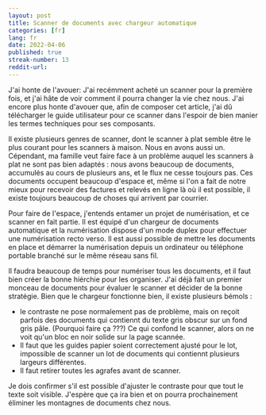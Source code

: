 ```yaml
---
layout: post
title: Scanner de documents avec chargeur automatique 
categories: [fr]
lang: fr
date: 2022-04-06
published: true
streak-number: 13
reddit-url:
---
```

J'ai honte de l'avouer: J'ai recémment acheté un scanner pour la première fois, et j'ai hâte de voir comment il pourra changer la vie chez nous. J'ai encore plus honte d'avouer que, afin de composer cet article, j'ai dû télécharger le guide utilisateur pour ce scanner dans l'espoir de bien manier les termes techniques pour ses composants.

Il existe plusieurs genres de scanner, dont le scanner à plat semble être le plus courant pour les scanners à maison. Nous en avons aussi un. Cépendant, ma famille veut faire face à un problème auquel les scanners à plat ne sont pas bien adaptés : nous avons beaucoup de documents, accumulés au cours de plusieurs ans, et le flux ne cesse toujours pas. Ces documents occupent beaucoup d'espace et, même si l'on a fait de notre mieux pour recevoir des factures et relevés en ligne là où il est possible, il existe toujours beaucoup de choses qui arrivent par courrier.

Pour faire de l'espace, j'entends entamer un projet de numérisation, et ce scanner en fait partie. Il est équipé d'un chargeur de documents automatique et la numérisation dispose d'un mode duplex pour effectuer une numérisation recto verso. Il est aussi possible de mettre les documents en place et démarrer la numérisation depuis un ordinateur ou téléphone portable branché sur le même réseau sans fil.

Il faudra beaucoup de temps pour numériser tous les documents, et il faut bien créer la bonne hiérchie pour les organiser. J'ai déjà fait un premier monceau de documents pour évaluer le scanner et décider de la bonne stratégie. Bien que le chargeur fonctionne bien, il existe plusieurs bémols :

- le contraste ne pose normalement pas de problème, mais on reçoit parfois des documents qui contiennt du texte gris obscur sur un fond gris pâle. (Pourquoi faire ça ???) Ce qui confond le scanner, alors on ne voit qu'un bloc en noir solide sur la page scannée.
- Il faut que les guides papier soient correctement ajusté pour le lot, impossible de scanner un lot de documents qui contiennt plusieurs largeurs différentes.
- Il faut retirer toutes les agrafes avant de scanner.

Je dois confirmer s'il est possible d'ajuster le contraste pour que tout le texte soit visible. J'espère que ça ira bien et on pourra prochainement éliminer les montagnes de documents chez nous.
